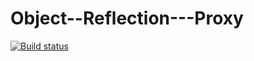 # Object--Reflection---Proxy
[![Build status](https://ci.appveyor.com/api/projects/status/82xg9yjrc79b228c?svg=true)](https://ci.appveyor.com/project/einsy-dev/object-reflection-proxy)
